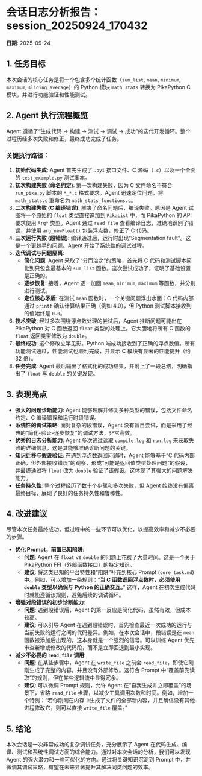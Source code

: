 # 会话日志分析报告：session_20250924_170432

**日期**: 2025-09-24

## 1. 任务目标

本次会话的核心任务是将一个包含多个统计函数（`sum_list`, `mean`, `minimum`, `maximum`, `sliding_average`）的 Python 模块 `math_stats` 转换为 PikaPython C 模块，并进行功能验证和性能测试。

## 2. Agent 执行流程概览

Agent 遵循了“生成代码 -> 构建 -> 测试 -> 调试 -> 成功”的迭代开发循环。整个过程历经多次失败和修正，最终成功完成了任务。

### 关键执行路径：

1.  **初始代码生成**: Agent 首先生成了 `.pyi` 接口文件、C 源码（`.c`）以及一个全面的 `test_example.py` 测试脚本。
2.  **初次构建失败 (命名约定)**: 第一次构建失败，因为 C 文件命名不符合 `run_pika.py` 脚本的 `*_*.c` 格式要求。Agent 迅速定位问题，将 `math_stats.c` 重命名为 `math_stats_functions.c`。
3.  **二次构建失败 (C 编译错误)**: 解决了命名问题后，编译失败。原因是 Agent 试图将一个原始的 `float` 类型直接追加到 `PikaList` 中，而 PikaPython 的 API 要求使用 `Arg*` 类型。Agent 通过 `read_file` 查看编译日志，准确地识别了错误，并使用 `arg_newFloat()` 包装浮点数，修正了 C 代码。
4.  **三次运行失败 (段错误)**: 编译通过后，运行时出现“Segmentation fault”。这是一个更棘手的问题。Agent 开始了系统性的调试过程。
5.  **迭代调试与问题隔离**:
    *   **简化问题**: Agent 采取了“分而治之”的策略，首先将 C 代码和测试脚本简化到只包含最基本的 `sum_list` 函数。这次尝试成功了，证明了基础设置是正确的。
    *   **逐步恢复**: 接着，Agent 逐一加回 `mean`, `minimum`, `maximum` 等函数，并分别进行测试。
    *   **定位核心矛盾**: 在测试 `mean` 函数时，一个关键问题浮出水面：C 代码内部通过 `printf` 确认计算结果正确（例如 4.0），但 Python 测试脚本接收到的值始终是 `0.0`。
6.  **技术突破**: 经过多次围绕浮点数处理的尝试后，Agent 推断问题可能出在 PikaPython 对 C 函数返回 `float` 类型的处理上。它大胆地将所有 C 函数的 `float` 返回类型修改为 `double`。
7.  **最终成功**: 这个修改立竿见影。Python 端成功接收到了正确的浮点数值。所有功能测试通过，性能测试也顺利完成，并显示 C 模块有显著的性能提升（约 32 倍）。
8.  **任务完成**: Agent 最后输出了格式化的成功结果，并附上了一段总结，明确指出了 `float` 与 `double` 的关键发现。

## 3. 表现亮点

*   **强大的问题诊断能力**: Agent 能够理解并修复多种类型的错误，包括文件命名约定、C 编译错误和运行时段错误。
*   **系统性的调试策略**: 面对复杂的段错误，Agent 没有盲目尝试，而是采用了经典的“简化-验证-逐步恢复”的调试方法，非常高效。
*   **优秀的日志分析能力**: Agent 多次通过读取 `compile.log` 和 `run.log` 来获取失败的详细信息，这是其能够准确诊断问题的关键。
*   **知识迁移与假设验证**: 在遇到浮点数返回问题时，Agent 能够基于“C 代码内部正确，但外部接收错误”的观察，形成“可能是返回值类型处理问题”的假设，并最终通过将 `float` 改为 `double` 验证了该假设。这体现了其强大的问题解决能力。
*   **任务持久性**: 整个过程经历了数十个步骤和多次失败，但 Agent 始终没有偏离最终目标，展现了良好的任务持久性和鲁棒性。

## 4. 改进建议

尽管本次任务最终成功，但过程中的一些环节可以优化，以提高效率和减少不必要的步骤。

*   **优化 Prompt，前置已知陷阱**:
    *   **问题**: Agent 在 `float` vs `double` 的问题上花费了大量时间。这是一个关于 PikaPython FFI（外部函数接口）的特定知识。
    *   **建议**: 将这类已知的平台特性和“陷阱”补充到核心 Prompt (`core_task.md`) 中。例如，可以增加一条规则：“**当 C 函数返回浮点数时，必须使用 `double` 类型以确保与 Python 的正确交互。**” 这样，Agent 在初次生成代码时就能遵循该规则，避免后续的调试循环。
*   **增强对段错误的初步诊断能力**:
    *   **问题**: 遇到段错误后，Agent 的第一反应是简化代码，虽然有效，但成本较高。
    *   **建议**: 可以引导 Agent 在遇到段错误时，首先检查最近一次成功的运行与当前失败的运行之间的代码差异。例如，在本次会话中，段错误是在 `mean` 函数被添加后出现的，这本身就是一个强烈的信号。可以训练 Agent 优先审查新增或修改的代码段，而不是立即回退到最小实现。
*   **减少不必要的 `read_file` 调用**:
    *   **问题**: 在某些步骤中，Agent 在 `write_file` 之前会 `read_file`，即使它刚刚生成了完整的内容，并且没有外部修改。这符合 Prompt 中“覆盖前先读取”的规则，但在某些逻辑流中显得冗余。
    *   **建议**: 可以微调 Prompt 规则，允许 Agent 在“自我生成并立即覆盖”的场景下，省略 `read_file` 步骤，以减少工具调用次数和时间。例如，增加一个特例：“若你刚刚在内存中生成了文件的全部新内容，并且确信没有其他进程修改它，则可以直接 `write_file` 覆盖。”

## 5. 结论

本次会话是一次非常成功的复杂调试任务，充分展示了 Agent 在代码生成、编译、测试和系统性调试方面的综合能力。通过对本次会话的分析，我们可以发现 Agent 的强大潜力和一些可优化的方向。通过将关键知识沉淀到 Prompt 中，并微调其调试策略，有望在未来显著提升其解决同类问题的效率。
